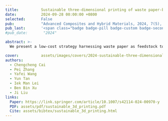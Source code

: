 ```yaml
---
title:          Sustainable three-dimensional printing of waste paper-based functional materials and constructs
date:           2024-09-28 00:00:00 +0800
selected:       False
pub:            "Advanced Composites and Hybrid Materials, 2024, 7(5), 156"
pub_last:       '<span class="badge badge-pill badge-custom badge-secondary">Journal</span>'
#pub_date:       "2024"

abstract: >-
  We present a low-cost strategy harnessing waste paper as feedstock to develop sustainable 3D printing inks that offer remarkable printability, circular utilization of biodegradable wastes to produce mechanically robust constructs, and efficient recyclability for reprinting.

cover:          assets/images/covers/2024-sustainable-three-dimensional-printing.png
authors:
  - Chengcheng Cai
  - Pei Zhang
  - Yafei Wang
  - Yun Tan
  - Iek Man Lei
  - Ben Bin Xu
  - Ji Liu
links:
  Paper: https://link.springer.com/article/10.1007/s42114-024-00970-y
  PDF: assets/pdf/sustainable_3d_printing.pdf
  Cite: assets/bibtex/sustainable_3d_printing.html
---
```


